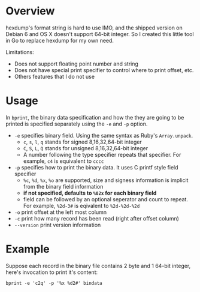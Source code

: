 # Overview

hexdump's format string is hard to use IMO, and the shipped version on Debian 6
and OS X doesn't support 64-bit integer. So I created this little tool in Go to
replace hexdump for my own need.

Limitations:

- Does not support floating point number and string
- Does not have special print specifier to control where to print offset, etc.
- Others features that I do not use

# Usage

In `bprint`, the binary data specification and how the they are going to be
printed is specified separately using the `-e` and `-p` option.

- `-e` specifies binary field. Using the same syntax as Ruby's `Array.unpack`.
  - `c`, `s`, `l`, `q` stands for signed 8,16,32,64-bit integer
  - `C`, `S`, `L`, `Q` stands for unsigned 8,16,32,64-bit integer
  - A number following the type specifier repeats that specifier. For example, `c4` is equivalent to `cccc`
- `-p` specifies how to print the binary data. It uses C printf style field specifier
  - `%c`, `%d`, `%x`, `%o` are supported, size and signess information is implicit from the binary field information
  - **if not specified, defaults to `%02x` for each binary field**
  - field can be followed by an optional seperator and count to repeat. For example, `%2d-3#` is eqivalent to `%2d-%2d-%2d`
- `-o` print offset at the left most column
- `-c` print how many record has been read (right after offset column)
- `--version` print version information

# Example

Suppose each record in the binary file contains 2 byte and 1 64-bit integer, here's invocation to print it's content:

    bprint -e 'c2q' -p '%x %d2#' bindata
